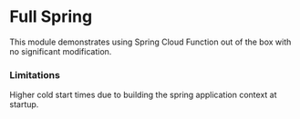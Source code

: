 # Full Spring
This module demonstrates using Spring Cloud Function out of the box with no significant modification.

### Limitations
Higher cold start times due to building the spring application context at startup.
